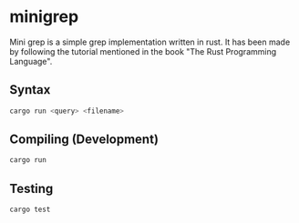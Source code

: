 # minigrep

Mini grep is a simple grep implementation written in rust.
It has been made by following the tutorial mentioned in the book "The Rust Programming Language".

## Syntax

```bash
cargo run <query> <filename>
```

## Compiling (Development)

```bash
cargo run
```

## Testing

```bash
cargo test
```

